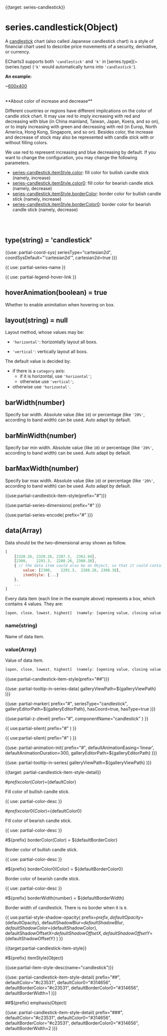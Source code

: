 
{{target: series-candlestick}}

# series.candlestick(Object)

A [candlestick](https://en.wikipedia.org/wiki/Candlestick_chart) chart (also called Japanese candlestick chart) is a style of financial chart used to describe price movements of a security, derivative, or currency.

ECharts3 supports both `'candlestick'` and `'k'` in [series.type](~(series.type) (`'k'` would automatically turns into `'candlestick'`).

**An example:**

~[600x400](${galleryViewPath}candlestick-sh&edit=1&reset=1)


<br>
**About color of increase and decrease**

Different countries or regions have different implications on the color of candle stick chart. It may use red to imply increasing with red and decreasing with blue (in China mainland, Taiwan, Japan, Koera, and so on), or to imply increasing with green and decreasing with red (in Europ, North America, Hong Kong, Singapore, and so on). Besides color, the increase and decrease of stock may also be represented with candle stick with or without filling colors.

We use red to represent increasing and blue decreasing by default. If you want to change the configuration, you may change the following parameters.

+ [series-candlestick.itemStyle.color](~series-candlestick.itemStyle.color): fill color for bullish candle stick (namely, increase)
+ [series-candlestick.itemStyle.color0](~series-candlestick.itemStyle.color0): fill color for bearish candle stick (namely, decrease)
+ [series-candlestick.itemStyle.borderColor](~series-candlestick.itemStyle.borderColor): border color for bullish candle stick (namely, increase)
+ [series-candlestick.itemStyle.borderColor0](series-candlestick.itemStyle.borderColor0): border color for bearish candle stick (namely, decrease)


<br>
<br>

## type(string) = 'candlestick'

{{use: partial-coord-sys(
    seriesType="cartesian2d",
    coordSysDefault="'cartesian2d'",
    cartesian2d=true
)}}

{{ use: partial-series-name }}

{{ use: partial-legend-hover-link }}


## hoverAnimation(boolean) = true

Whether to enable animitation when hovering on box.


## layout(string) = null

Layout method, whose values may be:

+ `'horizontal'`: horizontally layout all boxs.

+ `'vertical'`: vertically layout all boxs.

The default value is decided by:

+ if there is a `category` axis:
    + if it is horizontal, use `'horizontal'`;
    + otherwise use `'vertical'`;
+ otherwise use `'horizontal'`.

## barWidth(number)

Specify bar width. Absolute value (like `10`) or percentage (like `'20%'`, according to band width) can be used. Auto adapt by default.

## barMinWidth(number)

Specify bar min width. Absolute value (like `10`) or percentage (like `'20%'`, according to band width) can be used. Auto adapt by default.

## barMaxWidth(number)

Specify bar max width. Absolute value (like `10`) or percentage (like `'20%'`, according to band width) can be used. Auto adapt by default.


{{use:partial-candlestick-item-style(prefix="#")}}


{{use:partial-series-dimensions(
    prefix="#"
)}}

{{use:partial-series-encode(
    prefix="#"
)}}


## data(Array)

Data should be the two-dimensional array shown as follow.

```javascript
[
    [2320.26, 2320.26, 2287.3,  2362.94],
    [2300,    2291.3,  2288.26, 2308.38],
    { // the data item could also be an Object, so that it could contains special settings for this data item.
        value: [2300,    2291.3,  2288.26, 2308.38],
        itemStyle: {...}
    },
    ...
]
```

Every data item (each line in the example above) represents a box, which contains 4 values. They are:

```javascript
[open, close, lowest, highest]  (namely: [opening value, closing value, lowest value, highest value])
```

### name(string)

Name of data item.

### value(Array)

Value of data item.

```javascript
[open, close, lowest, highest]  (namely: [opening value, closing value, lowest value, highest value])
```


{{use:partial-candlestick-item-style(prefix="##")}}

{{use: partial-tooltip-in-series-data(
    galleryViewPath=${galleryViewPath}
)}}


{{use: partial-marker(
    prefix="#",
    seriesType="candlestick",
    galleryEditorPath=${galleryEditorPath},
    hasCoord=true,
    hasType=true
)}}

{{use:partial-z-zlevel(
    prefix="#",
    componentName="candlestick"
) }}

{{ use:partial-silent(
    prefix="#"
) }}

{{ use:partial-silent(
    prefix="#"
) }}

{{use: partial-animation-init(
    prefix="#",
    defaultAnimationEasing='linear',
    defaultAnimationDuration=300,
    galleryEditorPath=${galleryEditorPath}
)}}


{{use: partial-tooltip-in-series(
    galleryViewPath=${galleryViewPath}
)}}






{{target: partial-candlestick-item-style-detail}}

#${prefix} color(Color)=${defaultColor}

Fill color of bullish candle stick.

{{ use: partial-color-desc }}

#${prefix} color0(Color)=${defaultColor0}

Fill color of bearish candle stick.

{{ use: partial-color-desc }}

#${prefix} borderColor(Color) = ${defaultBorderColor}

Border color of bullish candle stick.

{{ use: partial-color-desc }}

#${prefix} borderColor0(Color) = ${defaultBorderColor0}

Border color of bearish candle stick.

{{ use: partial-color-desc }}

#${prefix} borderWidth(number) = ${defaultBorderWidth}

Border width of candlestick. There is no border when it is `0`.

{{ use:partial-style-shadow-opacity(
    prefix=${prefix},
    defaultOpacity=${defaultOpacity},
    defaultShadowBlur=${defaultShadowBlur},
    defaultShadowColor=${defaultShadowColor},
    defaultShadowOffsetX=${defaultShadowOffsetX},
    defaultShadowOffsetY=${defaultShadowOffsetY}
) }}









{{target:partial-candlestick-item-style}}


#${prefix} itemStyle(Object)

{{use:partial-item-style-desc(name="candlestick")}}

{{use: partial-candlestick-item-style-detail(
    prefix="##",
    defaultColor="#c23531",
    defaultColor0="#314656",
    defaultBorderColor="#c23531",
    defaultBorderColor0="#314656",
    defaultBorderWidth=1
)}}

##${prefix} emphasis(Object)

{{use: partial-candlestick-item-style-detail(
    prefix="###",
    defaultColor="#c23531",
    defaultColor0="#314656",
    defaultBorderColor="#c23531",
    defaultBorderColor0="#314656",
    defaultBorderWidth=2
)}}

